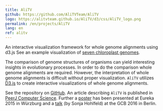 ```yaml
---
title: AliTV
github: https://github.com/AliTVTeam/AliTV
logo: https://alitvteam.github.io/AliTV/d3/css/AliTV_logo.png
permalink: /en/projects/AliTV
lang: en
ref: alitv
---
```


An interactive visualization framework for whole genome alignments using d3.js
See an example visualization of [seven chloroplast genomes](https://alitvteam.github.io/AliTV/d3/AliTV.html).

The comparison of genome structures of organisms can yield interesting insights in evolutionary processes.
In order to do the comparison whole genome alignments are required.
However, the interpretation of whole genome alignments is difficult without proper visualization.
`AliTV` utilizes [D3.js](https://d3js.org/) to create interactive visualizations of whole genome alignments.

See the repository on [GitHub]({{page.github}}).
An article describing `AliTV` is published in [PeerJ Computer Science](https://peerj.com/articles/cs-116/).
Further a [poster](https://zenodo.org/record/32014#.WKWPC1fn3mE) has been presented at Eureka 2015 in Würzburg and a [talk](https://alitvteam.github.io/AliTV/gcb_2016/) (by Sonja Hohlfeld) at the GCB 2016 in Berlin.
